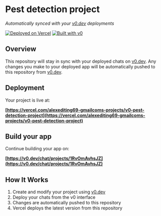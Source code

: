# Pest detection project

*Automatically synced with your [v0.dev](https://v0.dev) deployments*

[![Deployed on Vercel](https://img.shields.io/badge/Deployed%20on-Vercel-black?style=for-the-badge&logo=vercel)](https://vercel.com/alexediting69-gmailcoms-projects/v0-pest-detection-project)
[![Built with v0](https://img.shields.io/badge/Built%20with-v0.dev-black?style=for-the-badge)](https://v0.dev/chat/projects/1RvOmAvhsJZ)

## Overview

This repository will stay in sync with your deployed chats on [v0.dev](https://v0.dev).
Any changes you make to your deployed app will be automatically pushed to this repository from [v0.dev](https://v0.dev).

## Deployment

Your project is live at:

**[https://vercel.com/alexediting69-gmailcoms-projects/v0-pest-detection-project](https://vercel.com/alexediting69-gmailcoms-projects/v0-pest-detection-project)**

## Build your app

Continue building your app on:

**[https://v0.dev/chat/projects/1RvOmAvhsJZ](https://v0.dev/chat/projects/1RvOmAvhsJZ)**

## How It Works

1. Create and modify your project using [v0.dev](https://v0.dev)
2. Deploy your chats from the v0 interface
3. Changes are automatically pushed to this repository
4. Vercel deploys the latest version from this repository